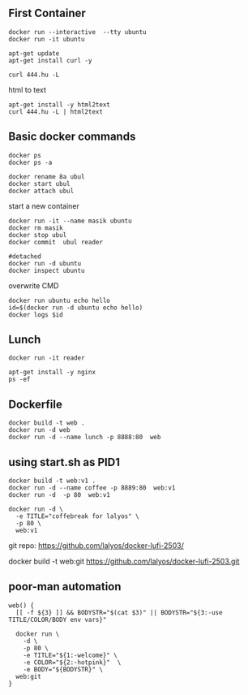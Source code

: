 ## First Container

```
docker run --interactive  --tty ubuntu
docker run -it ubuntu
```

```
apt-get update
apt-get install curl -y

curl 444.hu -L
```

html to text
```
apt-get install -y html2text
curl 444.hu -L | html2text
```

## Basic docker commands

```
docker ps
docker ps -a

docker rename 8a ubul
docker start ubul
docker attach ubul
```

start a new container
```
docker run -it --name masik ubuntu
docker rm masik
docker stop ubul
docker commit  ubul reader
```

```
#detached
docker run -d ubuntu
docker inspect ubuntu
```

overwrite CMD
```
docker run ubuntu echo hello
id=$(docker run -d ubuntu echo hello)
docker logs $id
```

## Lunch

```
docker run -it reader

apt-get install -y nginx
ps -ef
```

## Dockerfile


```
docker build -t web .
docker run -d web
docker run -d --name lunch -p 8888:80  web
```


## using start.sh as PID1

```
docker build -t web:v1 .
docker run -d --name coffee -p 8889:80  web:v1
docker run -d  -p 80  web:v1

docker run -d \
  -e TITLE="coffebreak for lalyos" \
  -p 80 \
  web:v1

```

git repo: https://github.com/lalyos/docker-lufi-2503/


docker build -t web:git https://github.com/lalyos/docker-lufi-2503.git

## poor-man automation

```
web() {
  [[ -f ${3} ]] && BODYSTR="$(cat $3)" || BODYSTR="${3:-use TITLE/COLOR/BODY env vars}"

  docker run \
    -d \
    -p 80 \
    -e TITLE="${1:-welcome}" \
    -e COLOR="${2:-hotpink}"  \
    -e BODY="${BODYSTR}" \
  web:git
}
```